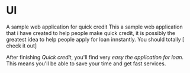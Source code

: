 # UI
A sample web application for quick credit
This a sample web application that i have created to help people make quick credit, it is possibly the greatest idea to help people apply 
for loan innstantly. You should totally [
check it out]

After finishing *Quick credit*, you'll find very *easy the application for loan*. 
This means you'll be able to save your time and get fast services.
